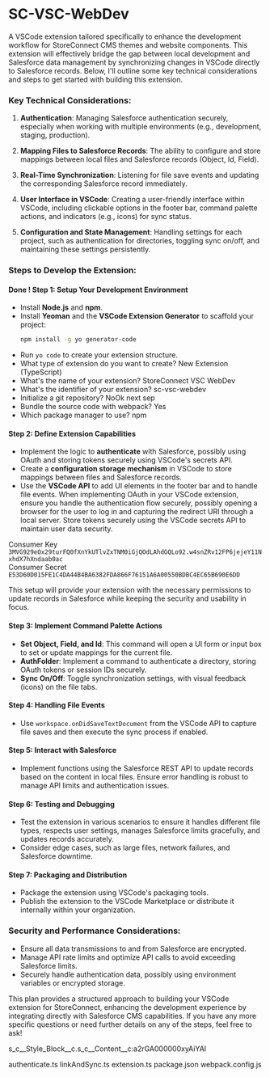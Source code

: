 # SC-VSC-WebDev

A VSCode extension tailored specifically to enhance the development workflow for StoreConnect CMS themes and website components. This extension will effectively bridge the gap between local development and Salesforce data management by synchronizing changes in VSCode directly to Salesforce records. Below, I'll outline some key technical considerations and steps to get started with building this extension.

### Key Technical Considerations:

1. **Authentication**: Managing Salesforce authentication securely, especially when working with multiple environments (e.g., development, staging, production).

2. **Mapping Files to Salesforce Records**: The ability to configure and store mappings between local files and Salesforce records (Object, Id, Field).

3. **Real-Time Synchronization**: Listening for file save events and updating the corresponding Salesforce record immediately.

4. **User Interface in VSCode**: Creating a user-friendly interface within VSCode, including clickable options in the footer bar, command palette actions, and indicators (e.g., icons) for sync status.

5. **Configuration and State Management**: Handling settings for each project, such as authentication for directories, toggling sync on/off, and maintaining these settings persistently.

### Steps to Develop the Extension:

#### Done ! Step 1: Setup Your Development Environment
- Install **Node.js** and **npm**.
- Install **Yeoman** and the **VSCode Extension Generator** to scaffold your project:
  ```bash
  npm install -g yo generator-code
  ```
- Run `yo code` to create your extension structure.
- What type of extension do you want to create? New Extension (TypeScript)
- What's the name of your extension? StoreConnect VSC WebDev
- What's the identifier of your extension? sc-vsc-webdev
- Initialize a git repository? NoOk next sep
- Bundle the source code with webpack? Yes
- Which package manager to use? npm



#### Step 2: Define Extension Capabilities
- Implement the logic to **authenticate** with Salesforce, possibly using OAuth and storing tokens securely using VSCode's secrets API.
- Create a **configuration storage mechanism** in VSCode to store mappings between files and Salesforce records.
- Use the **VSCode API** to add UI elements in the footer bar and to handle file events.
When implementing OAuth in your VSCode extension, ensure you handle the authentication flow securely, possibly opening a browser for the user to log in and capturing the redirect URI through a local server. Store tokens securely using the VSCode secrets API to maintain user data security.

Consumer Key	
`3MVG929eOx29turFQ0fXnYkUTlvZxTNM0iGjQOdLAhdGQLo92.w4snZRv12FP6jejeY11NxhdX7hXndaab0ac`   
Consumer Secret	
`E53D60D015FE1C4DA44B4BA6382FDA866F76151A6A00550BDBC4EC65B690E6DD`

This setup will provide your extension with the necessary permissions to update records in Salesforce while keeping the security and usability in focus.

#### Step 3: Implement Command Palette Actions
- **Set Object, Field, and Id**: This command will open a UI form or input box to set or update mappings for the current file.
- **AuthFolder**: Implement a command to authenticate a directory, storing OAuth tokens or session IDs securely.
- **Sync On/Off**: Toggle synchronization settings, with visual feedback (icons) on the file tabs.

#### Step 4: Handling File Events
- Use `workspace.onDidSaveTextDocument` from the VSCode API to capture file saves and then execute the sync process if enabled.

#### Step 5: Interact with Salesforce
- Implement functions using the Salesforce REST API to update records based on the content in local files. Ensure error handling is robust to manage API limits and authentication issues.

#### Step 6: Testing and Debugging
- Test the extension in various scenarios to ensure it handles different file types, respects user settings, manages Salesforce limits gracefully, and updates records accurately.
- Consider edge cases, such as large files, network failures, and Salesforce downtime.

#### Step 7: Packaging and Distribution
- Package the extension using VSCode's packaging tools.
- Publish the extension to the VSCode Marketplace or distribute it internally within your organization.

### Security and Performance Considerations:
- Ensure all data transmissions to and from Salesforce are encrypted.
- Manage API rate limits and optimize API calls to avoid exceeding Salesforce limits.
- Securely handle authentication data, possibly using environment variables or encrypted storage.

This plan provides a structured approach to building your VSCode extension for StoreConnect, enhancing the development experience by integrating directly with Salesforce CMS capabilities. If you have any more specific questions or need further details on any of the steps, feel free to ask!


s_c__Style_Block__c.s_c__Content__c:a2rGA000000xyAiYAI

authenticate.ts
linkAndSync.ts
extension.ts
package.json
webpack.config.js
